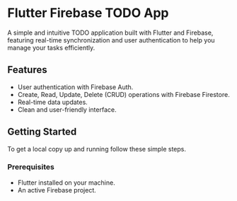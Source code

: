 # Flutter Firebase TODO App

A simple and intuitive TODO application built with Flutter and Firebase, featuring real-time synchronization and user authentication to help you manage your tasks efficiently.

## Features

- User authentication with Firebase Auth.
- Create, Read, Update, Delete (CRUD) operations with Firebase Firestore.
- Real-time data updates.
- Clean and user-friendly interface.

## Getting Started

To get a local copy up and running follow these simple steps.

### Prerequisites

- Flutter installed on your machine.
- An active Firebase project.

